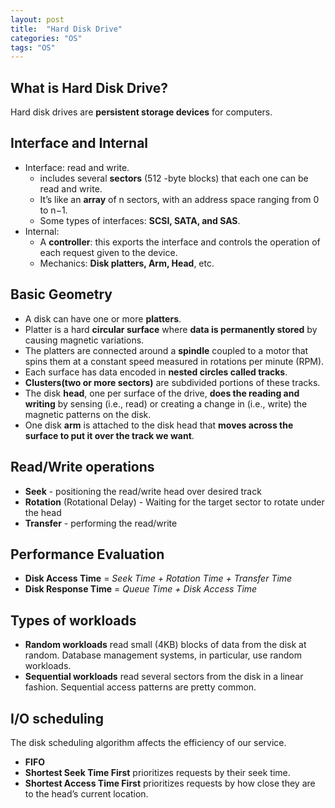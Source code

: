 ```yaml
---
layout: post
title:  "Hard Disk Drive"
categories: "OS"
tags: "OS"
---
```


## What is Hard Disk Drive?

Hard disk drives are **persistent storage devices** for computers.

## Interface and Internal 

- Interface: read and write.
  - includes several **sectors** (512 -byte blocks) that each one can be read and write.
  - It’s like an **array** of n sectors, with an address space ranging from 0 to n−1.
  - Some types of interfaces: **SCSI, SATA, and SAS**.
- Internal:
  - A **controller**: this exports the interface and controls the operation of each request given to the device.
  - Mechanics: **Disk platters, Arm, Head**, etc.

## Basic Geometry

- A disk can have one or more **platters**.
- Platter is a hard **circular surface** where **data is permanently stored** by causing magnetic variations.
- The platters are connected around a **spindle** coupled to a motor that spins them at a constant speed measured in rotations per minute (RPM).
- Each surface has data encoded in **nested circles called tracks**.
- **Clusters(two or more sectors)** are subdivided portions of these tracks.
- The disk **head**, one per surface of the drive, **does the reading and writing** by sensing (i.e., read) or creating a change in (i.e., write) the magnetic patterns on the disk.
- One disk **arm** is attached to the disk head that **moves across the surface to put it over the track we want**.

## Read/Write operations

- **Seek** - positioning the read/write head over desired track
- **Rotation** (Rotational Delay) - Waiting for the target sector to rotate under the head
- **Transfer** - performing the read/write

## Performance Evaluation

- **Disk Access Time** = *Seek Time + Rotation Time + Transfer Time*
- **Disk Response Time** = *Queue Time + Disk Access Time*

## Types of workloads 

- **Random workloads** read small (4KB) blocks of data from the disk at random. Database management systems, in particular, use random workloads.
- **Sequential workloads** read several sectors from the disk in a linear fashion. Sequential access patterns are pretty common.

## I/O scheduling

The disk scheduling algorithm affects the efficiency of our service.

- **FIFO**
- **Shortest Seek Time First** prioritizes requests by their seek time.
- **Shortest Access Time First** prioritizes requests by how close they are to the head’s current location.
